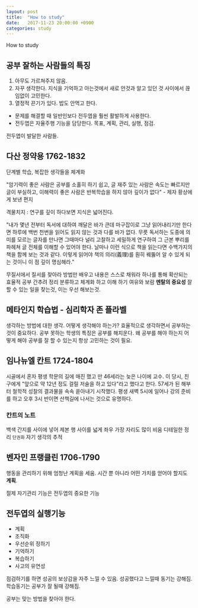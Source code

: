 ```yaml
---
layout: post
title:  "How to study"
date:   2017-11-23 20:00:00 +0900
categories: study
---
```


How to study

## 공부 잘하는 사람들의 특징

1. 아무도 가르쳐주지 않음.
2. 자꾸 생각한다. 지식을 기억하고 아는것에서 새로 안것과 알고 있던 것 사이에서 끊임없이 고민한다.
3. 열정적 끈기가 있다. 밥도 안먹고 한다.

- 문제를 해결할 때 일반인보다 전두엽을 훨씬 활발하게 사용한다.
- 전두엽은 자율주행 기능을 담당한다. 목표, 계획, 관리, 실행, 점검.

전두엽이 발달한 사람들.

## 다산 정약용 1762-1832

단계별 학습, 복잡한 생각들을 체계화

"암기력이 좋은 사람은 공부를 소홀히 하기 쉽고, 글 재주 있는 사람은 속도는 빠르지만 글이 부실하고, 이해력이 좋은 사람은 반복학습을 하지 않아 깊이가 없다" - 제자 황상에게 보낸 편지

격물치지 : 연구를 깊이 하다보면 지식은 넓어진다.

"내가 몇년 전부터 독서에 대하여 깨달은 바가 큰데 마구잡이로 그냥 읽어내리기만 한다면 하루에 백번 천번을 읽어도 읽지 않는 것과 다를 바가 없다. 무릇 독서하는 도중에 의미를 모르는 글자를 만나면 그때마다 널리 고찰하고 세밀하게 연구하여 그 근본 뿌리를 파헤쳐 글 전체를 이해할 수 있어야 한다. 날마나 이런 식으로 책을 읽는다면 수백가지의 책을 함께 보는 것과 같다. 이렇게 읽어야 책의 의리(義理)를 훤히 꿰뚫어 알 수 있게 되는 것이니 이 점 깊이 명심해라."

무질서에서 질서를 찾아라
방법만 배우고 내용은 스스로 채워라
하나를 통해 확산되는 효율적 공부
간추려 정리
분류하고 체계화 하고 이해 하기
여유와 보람
**멘탈의 중요성**
잘 할 수 있는 일을 찾는것, 이는 우선 해보는것.

## 메타인지 학습법 - 심리학자 존 플라벨

생각하는 방법에 대한 생각. 어떻게 생각해야 하는가?
효율적으로 생각하면서 공부하는 것이 중요하다.
공부 못하는 학생의 특징은 공부를 해치운다.
왜 공부를 해야 하는지 어떻게 해야 공부를 잘 할 수 있는지 항상 고민하는 것이 필요.

## 임나뉴엘 칸트 1724-1804

시골에서 혼자 평생 학문의 길에 매진 했고 만 46세라는 늦은 나이에 교수.
이 당시, 친구에게 "앞으로 약 12년 정도 걸릴 저술을 하고 있다"라고 했다고 한다.
57세가 된 해부터 철학적 성찰의 결과물을 속속 쏟아내기 시작했다.
평생 새벽 5시에 일어나 강의 준비를 하고 오후 3시 반이면 산책길에 나서는 것으로 유명하다.

### 칸트의 노트
백색 간지를 사이에 넣어 제본
행 사이를 넓게
좌우 가장 자리도 많이 비움
디테일한 정리
`단권화` 자기 생각의 추적

## 벤자민 프랭클린 1706-1790

행동을 관리하기 위해 엄청난 계획을 세움.
시간 뿐 아니라 어떤 가치를 얻어야 할지도 **계획**.

절제
자기관리 기능은 전두엽의 중요한 기능

## 전두엽의 실행기능
- 계획
- 조직화
- 우선순위 정하기
- 기억하기
- 복습하기
- 사고의 유연성

점검하기를 하면 성공의 보상감을 자주 느낄 수 있음. 성공했다고 느낄때 동기는 강해짐. 학습동기는 공부가 잘 될때 강해짐.


공부는 맞는 방법을 찾아야 한다.
